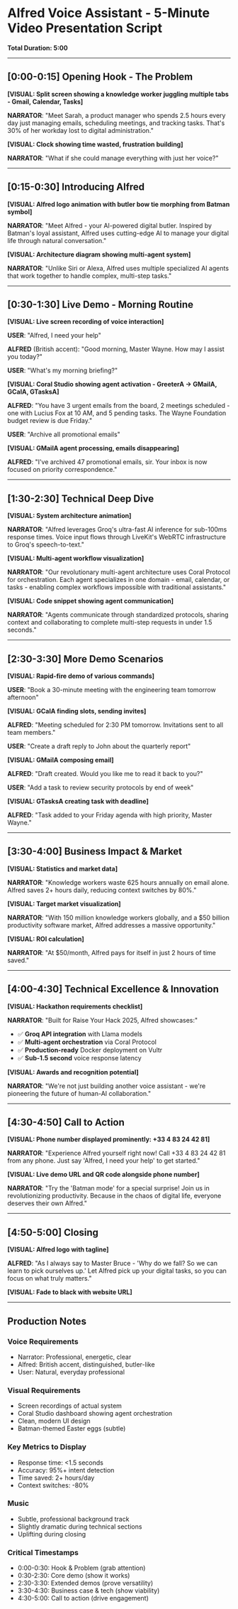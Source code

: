 # Alfred Voice Assistant - 5-Minute Video Presentation Script

**Total Duration: 5:00**

---

## [0:00-0:15] Opening Hook - The Problem

**[VISUAL: Split screen showing a knowledge worker juggling multiple tabs - Gmail, Calendar, Tasks]**

**NARRATOR**: "Meet Sarah, a product manager who spends 2.5 hours every day just managing emails, scheduling meetings, and tracking tasks. That's 30% of her workday lost to digital administration."

**[VISUAL: Clock showing time wasted, frustration building]**

**NARRATOR**: "What if she could manage everything with just her voice?"

---

## [0:15-0:30] Introducing Alfred

**[VISUAL: Alfred logo animation with butler bow tie morphing from Batman symbol]**

**NARRATOR**: "Meet Alfred - your AI-powered digital butler. Inspired by Batman's loyal assistant, Alfred uses cutting-edge AI to manage your digital life through natural conversation."

**[VISUAL: Architecture diagram showing multi-agent system]**

**NARRATOR**: "Unlike Siri or Alexa, Alfred uses multiple specialized AI agents that work together to handle complex, multi-step tasks."

---

## [0:30-1:30] Live Demo - Morning Routine

**[VISUAL: Live screen recording of voice interaction]**

**USER**: "Alfred, I need your help"

**ALFRED** (British accent): "Good morning, Master Wayne. How may I assist you today?"

**USER**: "What's my morning briefing?"

**[VISUAL: Coral Studio showing agent activation - GreeterA → GMailA, GCalA, GTasksA]**

**ALFRED**: "You have 3 urgent emails from the board, 2 meetings scheduled - one with Lucius Fox at 10 AM, and 5 pending tasks. The Wayne Foundation budget review is due Friday."

**USER**: "Archive all promotional emails"

**[VISUAL: GMailA agent processing, emails disappearing]**

**ALFRED**: "I've archived 47 promotional emails, sir. Your inbox is now focused on priority correspondence."

---

## [1:30-2:30] Technical Deep Dive

**[VISUAL: System architecture animation]**

**NARRATOR**: "Alfred leverages Groq's ultra-fast AI inference for sub-100ms response times. Voice input flows through LiveKit's WebRTC infrastructure to Groq's speech-to-text."

**[VISUAL: Multi-agent workflow visualization]**

**NARRATOR**: "Our revolutionary multi-agent architecture uses Coral Protocol for orchestration. Each agent specializes in one domain - email, calendar, or tasks - enabling complex workflows impossible with traditional assistants."

**[VISUAL: Code snippet showing agent communication]**

**NARRATOR**: "Agents communicate through standardized protocols, sharing context and collaborating to complete multi-step requests in under 1.5 seconds."

---

## [2:30-3:30] More Demo Scenarios

**[VISUAL: Rapid-fire demo of various commands]**

**USER**: "Book a 30-minute meeting with the engineering team tomorrow afternoon"

**[VISUAL: GCalA finding slots, sending invites]**

**ALFRED**: "Meeting scheduled for 2:30 PM tomorrow. Invitations sent to all team members."

**USER**: "Create a draft reply to John about the quarterly report"

**[VISUAL: GMailA composing email]**

**ALFRED**: "Draft created. Would you like me to read it back to you?"

**USER**: "Add a task to review security protocols by end of week"

**[VISUAL: GTasksA creating task with deadline]**

**ALFRED**: "Task added to your Friday agenda with high priority, Master Wayne."

---

## [3:30-4:00] Business Impact & Market

**[VISUAL: Statistics and market data]**

**NARRATOR**: "Knowledge workers waste 625 hours annually on email alone. Alfred saves 2+ hours daily, reducing context switches by 80%."

**[VISUAL: Target market visualization]**

**NARRATOR**: "With 150 million knowledge workers globally, and a $50 billion productivity software market, Alfred addresses a massive opportunity."

**[VISUAL: ROI calculation]**

**NARRATOR**: "At $50/month, Alfred pays for itself in just 2 hours of time saved."

---

## [4:00-4:30] Technical Excellence & Innovation

**[VISUAL: Hackathon requirements checklist]**

**NARRATOR**: "Built for Raise Your Hack 2025, Alfred showcases:"

- ✅ **Groq API integration** with Llama models
- ✅ **Multi-agent orchestration** via Coral Protocol
- ✅ **Production-ready** Docker deployment on Vultr
- ✅ **Sub-1.5 second** voice response latency

**[VISUAL: Awards and recognition potential]**

**NARRATOR**: "We're not just building another voice assistant - we're pioneering the future of human-AI collaboration."

---

## [4:30-4:50] Call to Action

**[VISUAL: Phone number displayed prominently: +33 4 83 24 42 81]**

**NARRATOR**: "Experience Alfred yourself right now! Call +33 4 83 24 42 81 from any phone. Just say 'Alfred, I need your help' to get started."

**[VISUAL: Live demo URL and QR code alongside phone number]**

**NARRATOR**: "Try the 'Batman mode' for a special surprise! Join us in revolutionizing productivity. Because in the chaos of digital life, everyone deserves their own Alfred."

---

## [4:50-5:00] Closing

**[VISUAL: Alfred logo with tagline]**

**ALFRED**: "As I always say to Master Bruce - 'Why do we fall? So we can learn to pick ourselves up.' Let Alfred pick up your digital tasks, so you can focus on what truly matters."

**[VISUAL: Fade to black with website URL]**

---

## Production Notes

### Voice Requirements

- Narrator: Professional, energetic, clear
- Alfred: British accent, distinguished, butler-like
- User: Natural, everyday professional

### Visual Requirements

- Screen recordings of actual system
- Coral Studio dashboard showing agent orchestration
- Clean, modern UI design
- Batman-themed Easter eggs (subtle)

### Key Metrics to Display

- Response time: <1.5 seconds
- Accuracy: 95%+ intent detection
- Time saved: 2+ hours/day
- Context switches: -80%

### Music

- Subtle, professional background track
- Slightly dramatic during technical sections
- Uplifting during closing

### Critical Timestamps

- 0:00-0:30: Hook & Problem (grab attention)
- 0:30-2:30: Core demo (show it works)
- 2:30-3:30: Extended demos (prove versatility)
- 3:30-4:30: Business case & tech (show viability)
- 4:30-5:00: Call to action (drive engagement)
